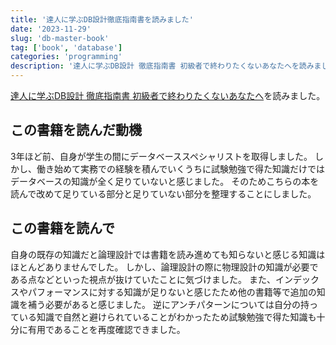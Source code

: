 ```yaml
---
title: '達人に学ぶDB設計徹底指南書を読みました'
date: '2023-11-29'
slug: 'db-master-book'
tag: ['book', 'database']
categories: 'programming'
description: '達人に学ぶDB設計 徹底指南書 初級者で終わりたくないあなたへを読みました。 この書籍を読んだ動機 3年ほど前、自身が学生の間にデータベーススペシャ'
---
```


[達人に学ぶDB設計 徹底指南書 初級者で終わりたくないあなたへ](https://www.amazon.co.jp/%E9%81%94%E4%BA%BA%E3%81%AB%E5%AD%A6%E3%81%B6DB%E8%A8%AD%E8%A8%88-%E5%BE%B9%E5%BA%95%E6%8C%87%E5%8D%97%E6%9B%B8-%E5%88%9D%E7%B4%9A%E8%80%85%E3%81%A7%E7%B5%82%E3%82%8F%E3%82%8A%E3%81%9F%E3%81%8F%E3%81%AA%E3%81%84%E3%81%82%E3%81%AA%E3%81%9F%E3%81%B8-%E3%83%9F%E3%83%83%E3%82%AF/dp/4798124702/)を読みました。

## この書籍を読んだ動機

3年ほど前、自身が学生の間にデータベーススペシャリストを取得しました。
しかし、働き始めて実務での経験を積んでいくうちに試験勉強で得た知識だけではデータベースの知識が全く足りていないと感じました。
そのためこちらの本を読んで改めて足りている部分と足りていない部分を整理することにしました。

## この書籍を読んで

自身の既存の知識だと論理設計では書籍を読み進めても知らないと感じる知識はほとんどありませんでした。
しかし、論理設計の際に物理設計の知識が必要である点などといった視点が抜けていたことに気づけました。
また、インデックスやパフォーマンスに対する知識が足りないと感じたため他の書籍等で追加の知識を補う必要があると感じました。
逆にアンチパターンについては自分の持っている知識で自然と避けられていることがわかったため試験勉強で得た知識も十分に有用であることを再度確認できました。
